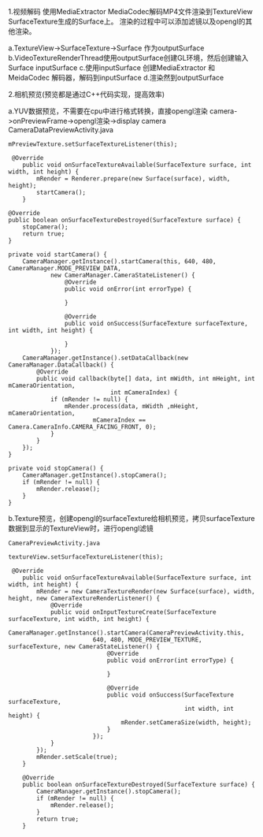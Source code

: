 1.视频解码
使用MediaExtractor MediaCodec解码MP4文件渲染到TextureView SurfaceTexture生成的Surface上。
  渲染的过程中可以添加滤镜以及opengl的其他渲染。

  a.TextureView->SurfaceTexture->Surface 作为outputSurface
  b.VideoTextureRenderThread使用outputSurface创建GL环境，然后创建输入Surface inputSurface
  c.使用inputSurface 创建MediaExtractor 和 MeidaCodec 解码器，解码到inputSurface
  d.渲染然到outputSurface

2.相机预览(预览都是通过C++代码实现，提高效率)

  a.YUV数据预览，不需要在cpu中进行格式转换，直接opengl渲染
    camera->onPreviewFrame->opengl渲染->display camera
    CameraDataPreviewActivity.java

    mPreviewTexture.setSurfaceTextureListener(this);

     @Override
        public void onSurfaceTextureAvailable(SurfaceTexture surface, int width, int height) {
            mRender = Renderer.prepare(new Surface(surface), width, height);
            startCamera();
        }

    @Override
    public boolean onSurfaceTextureDestroyed(SurfaceTexture surface) {
        stopCamera();
        return true;
    }

    private void startCamera() {
        CameraManager.getInstance().startCamera(this, 640, 480, CameraManager.MODE_PREVIEW_DATA,
                new CameraManager.CameraStateListener() {
                    @Override
                    public void onError(int errorType) {

                    }

                    @Override
                    public void onSuccess(SurfaceTexture surfaceTexture, int width, int height) {

                    }
                });
        CameraManager.getInstance().setDataCallback(new CameraManager.DataCallback() {
            @Override
            public void callback(byte[] data, int mWidth, int mHeight, int mCameraOrientation,
                                 int mCameraIndex) {
                if (mRender != null) {
                    mRender.process(data, mWidth ,mHeight, mCameraOrientation,
                            mCameraIndex == Camera.CameraInfo.CAMERA_FACING_FRONT, 0);
                }
            }
        });
    }

    private void stopCamera() {
        CameraManager.getInstance().stopCamera();
        if (mRender != null) {
            mRender.release();
        }
    }

  b.Texture预览，创建opengl的surfaceTexture给相机预览，拷贝surfaceTexture数据到显示的TextureView时，进行opengl滤镜

    CameraPreviewActivity.java

    textureView.setSurfaceTextureListener(this);

     @Override
        public void onSurfaceTextureAvailable(SurfaceTexture surface, int width, int height) {
            mRender = new CameraTextureRender(new Surface(surface), width, height, new CameraTextureRenderListener() {
                @Override
                public void onInputTextureCreate(SurfaceTexture surfaceTexture, int width, int height) {
                    CameraManager.getInstance().startCamera(CameraPreviewActivity.this,
                            640, 480, MODE_PREVIEW_TEXTURE, surfaceTexture, new CameraStateListener() {
                                @Override
                                public void onError(int errorType) {

                                }

                                @Override
                                public void onSuccess(SurfaceTexture surfaceTexture,
                                                      int width, int height) {
                                    mRender.setCameraSize(width, height);
                                }
                            });
                }
            });
            mRender.setScale(true);
        }

        @Override
        public boolean onSurfaceTextureDestroyed(SurfaceTexture surface) {
            CameraManager.getInstance().stopCamera();
            if (mRender != null) {
                mRender.release();
            }
            return true;
        }


